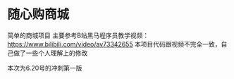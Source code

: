 # 随心购商城
简单的商城项目
主要参考B站黑马程序员教学视频：https://www.bilibili.com/video/av73342655
本项目代码跟视频不完全一致，自己做了一些个人理解上的修改

本次为6.20号的冲刺第一版